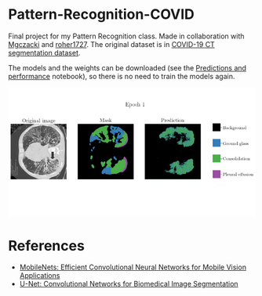 # Pattern-Recognition-COVID
Final project for my Pattern Recognition class. Made in collaboration with [Mgczacki](https://github.com/Mgczacki) and [roher1727](https://github.com/roher1727). The original dataset is in [COVID-19 CT segmentation dataset](http://medicalsegmentation.com/covid19/). 

The models and the weights can be downloaded (see the [Predictions and performance](https://github.com/davidguzmanr/Pattern-Recognition-COVID/blob/main/Notebooks/Predictions%20and%20performance.ipynb) notebook), so there is no need to train the models again.

<img src='/Images/covid_training.gif'>

# References
- [MobileNets: Efficient Convolutional Neural Networks for Mobile Vision Applications](https://arxiv.org/abs/1704.04861)
- [U-Net: Convolutional Networks for Biomedical Image Segmentation](https://arxiv.org/abs/1505.04597)
